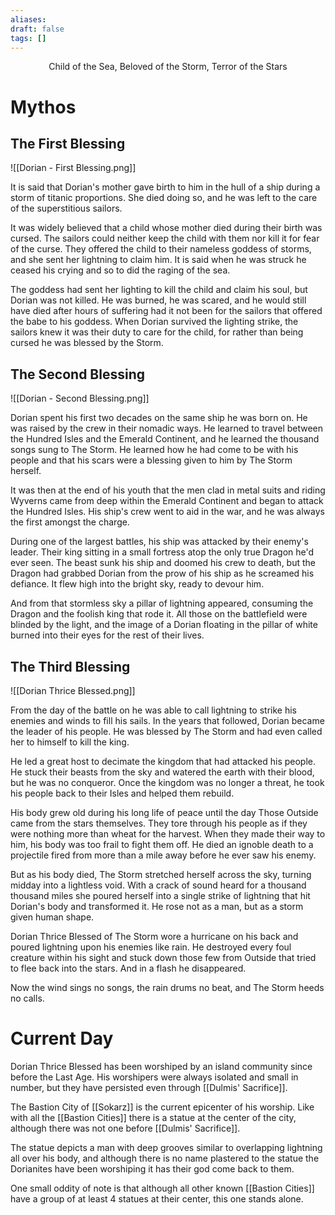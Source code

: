 ```yaml
---
aliases: 
draft: false
tags: []
---
```


<center>Child of the Sea, Beloved of the Storm, Terror of the Stars</center>

# Mythos
## The First Blessing

![[Dorian - First Blessing.png]]

It is said that Dorian's mother gave birth to him in the hull of a ship during a storm of titanic proportions. She died doing so, and he was left to the care of the superstitious sailors.

It was widely believed that a child whose mother died during their birth was cursed. The sailors could neither keep the child with them nor kill it for fear of the curse. They offered the child to their nameless goddess of storms, and she sent her lightning to claim him. It is said when he was struck he ceased his crying and so to did the raging of the sea.

The goddess had sent her lighting to kill the child and claim his soul, but Dorian was not killed. He was burned, he was scared, and he would still have died after hours of suffering had it not been for the sailors that offered the babe to his goddess. When Dorian survived the lighting strike, the sailors knew it was their duty to care for the child, for rather than being cursed he was blessed by the Storm.
## The Second Blessing

![[Dorian - Second Blessing.png]]

Dorian spent his first two decades on the same ship he was born on. He was raised by the crew in their nomadic ways. He learned to travel between the Hundred Isles and the Emerald Continent, and he learned the thousand songs sung to The Storm. He learned how he had come to be with his people and that his scars were a blessing given to him by The Storm herself.

It was then at the end of his youth that the men clad in metal suits and riding Wyverns came from deep within the Emerald Continent and began to attack the Hundred Isles. His ship's crew went to aid in the war, and he was always the first amongst the charge.

During one of the largest battles, his ship was attacked by their enemy's leader. Their king sitting in a small fortress atop the only true Dragon he'd ever seen. The beast sunk his ship and doomed his crew to death, but the Dragon had grabbed Dorian from the prow of his ship as he screamed his defiance. It flew high into the bright sky, ready to devour him.

And from that stormless sky a pillar of lightning appeared, consuming the Dragon and the foolish king that rode it. All those on the battlefield were blinded by the light, and the image of a Dorian floating in the pillar of white burned into their eyes for the rest of their lives.
## The Third Blessing

![[Dorian Thrice Blessed.png]]

From the day of the battle on he was able to call lightning to strike his enemies and winds to fill his sails. In the years that followed, Dorian became the leader of his people. He was blessed by The Storm and had even called her to himself to kill the king.

He led a great host to decimate the kingdom that had attacked his people. He stuck their beasts from the sky and watered the earth with their blood, but he was no conqueror. Once the kingdom was no longer a threat, he took his people back to their Isles and helped them rebuild.

His body grew old during his long life of peace until the day Those Outside came from the stars themselves. They tore through his people as if they were nothing more than wheat for the harvest. When they made their way to him, his body was too frail to fight them off. He died an ignoble death to a projectile fired from more than a mile away before he ever saw his enemy.

But as his body died, The Storm stretched herself across the sky, turning midday into a lightless void. With a crack of sound heard for a thousand thousand miles she poured herself into a single strike of lightning that hit Dorian's body and transformed it. He rose not as a man, but as a storm given human shape.

Dorian Thrice Blessed of The Storm wore a hurricane on his back and poured lightning upon his enemies like rain. He destroyed every foul creature within his sight and stuck down those few from Outside that tried to flee back into the stars. And in a flash he disappeared.

Now the wind sings no songs, the rain drums no beat, and The Storm heeds no calls.
# Current Day

Dorian Thrice Blessed has been worshiped by an island community since before the Last Age. His worshipers were always isolated and small in number, but they have persisted even through [[Dulmis' Sacrifice]].

The Bastion City of [[Sokarz]] is the current epicenter of his worship. Like with all the [[Bastion Cities]] there is a statue at the center of the city, although there was not one before [[Dulmis' Sacrifice]].

The statue depicts a man with deep grooves similar to overlapping lightning all over his body, and although there is no name plastered to the statue the Dorianites have been worshiping it has their god come back to them.

One small oddity of note is that although all other known [[Bastion Cities]] have a group of at least 4 statues at their center, this one stands alone.